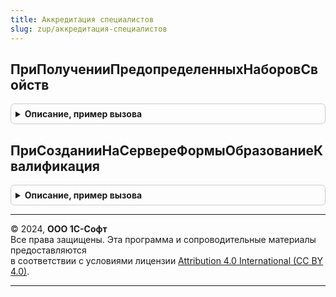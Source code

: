 ```yaml
---
title: Аккредитация специалистов
slug: zup/аккредитация-специалистов
---
```



## ПриПолученииПредопределенныхНаборовСвойств
<details style="margin: 1em 0; padding: 0.5em; border: 1px solid #ccc; border-radius: 6px;">

<summary style="font-weight: bold; cursor: pointer;">Описание, пример вызова</summary>

```bsl

// См. УправлениеСвойствамиПереопределяемый.ПриПолученииПредопределенныхНаборовСвойств.
Процедура ПриПолученииПредопределенныхНаборовСвойств(Наборы) Экспорт
```

Пример вызова
```bsl
АккредитацияСпециалистов.ПриПолученииПредопределенныхНаборовСвойств(Наборы) 
```
</details>

## ПриСозданииНаСервереФормыОбразованиеКвалификация
<details style="margin: 1em 0; padding: 0.5em; border: 1px solid #ccc; border-radius: 6px;">

<summary style="font-weight: bold; cursor: pointer;">Описание, пример вызова</summary>

```bsl

Процедура ПриСозданииНаСервереФормыОбразованиеКвалификация(Форма, РодительскаяГруппа, ГруппаПередКоторойДобавить) Экспорт
```

Пример вызова
```bsl
АккредитацияСпециалистов.ПриСозданииНаСервереФормыОбразованиеКвалификация(Форма, РодительскаяГруппа, ГруппаПередКоторойДобавить) 
```
</details>

---

© 2024, **ООО 1С-Софт**  
Все права защищены. Эта программа и сопроводительные материалы предоставляются  
в соответствии с условиями лицензии [Attribution 4.0 International (CC BY 4.0)](https://creativecommons.org/licenses/by/4.0/legalcode).

---
